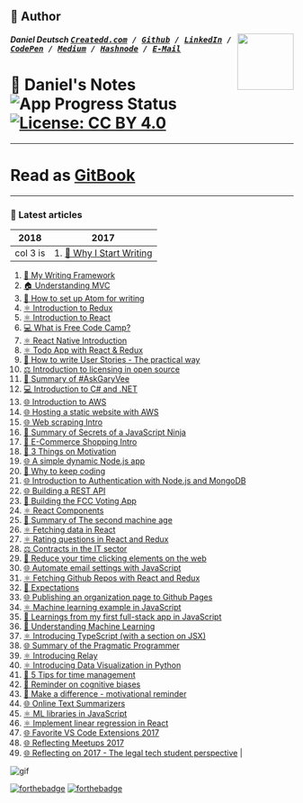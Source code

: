 ## 📝 Author
[<img src="https://avatars1.githubusercontent.com/u/22077628?v=4&s=460" align="right" height="100">](http://createdd.com)

##### Daniel Deutsch <kbd>[Createdd.com](http://createdd.com/) / [Github](https://www.freecodecamp.com/ddcreationstudios) / [LinkedIn](https://www.linkedin.com/in/daniel-deutsch-b95611127) / [CodePen](http://codepen.io/ddcreationstudios/)  / [Medium](https://medium.com/@ddcreationstudi) / [Hashnode](https://hashnode.com/@DDCreationStudio) / [E-Mail](mailto:dd@createdd.com)</kbd>


# 📓 Daniel's Notes  ![App Progress Status](https://img.shields.io/badge/Writing%20Status-In%20Progress-0520b7.svg?style=plastic) [![License: CC BY 4.0](https://img.shields.io/badge/License-CC%20BY%204.0-red.svg?colorB=91001a)](http://creativecommons.org/licenses/by/4.0/)

___
# Read as [GitBook](https://ddcreationstudios.gitbooks.io/developmentprogress2017/content/)
___

### 📰 Latest articles


| 2018          | 2017          |
| ------------- |---------------|
| col 3 is      | 1. [📝 Why I Start Writing](https://github.com/DDCreationStudios/Writing/blob/master/articles/WhyIStartWriting.md)
1. [📝 My Writing Framework](https://github.com/DDCreationStudios/Writing/blob/master/articles/MyWritingFramework.md)
1. [🏠 Understanding MVC](https://github.com/DDCreationStudios/Writing/blob/master/articles/UnderstandingMVC.md)
1. [📝 How to set up Atom for writing](https://github.com/DDCreationStudios/Writing/blob/master/articles/HowToSetUpAtomForWriting.md)
1. [⚛️ Introduction to Redux](https://github.com/DDCreationStudios/Writing/blob/master/articles/IntroductionToRedux.md)
1. [⚛️ Introduction to React](https://github.com/DDCreationStudios/Writing/blob/master/articles/IntroductionToReact.md)
1. [💻 What is Free Code Camp?](https://github.com/DDCreationStudios/Writing/blob/master/articles/WhatIsFreeCodeCamp.md)
1. [⚛️ React Native Introduction](https://github.com/DDCreationStudios/Writing/blob/master/articles/ReactNativeIntro.md)
1. [⚛️ Todo App with React & Redux](https://github.com/DDCreationStudios/Writing/blob/master/articles/TodoReactRedux.md)
1. [📝 How to write User Stories - The practical way ](https://github.com/DDCreationStudios/Writing/blob/master/articles/UserStoriesHowTo.md)
1. [⚖️ Introduction to licensing in open source ](https://github.com/DDCreationStudios/Writing/blob/master/articles/LicensingInOpenSource.md)
1. [📖 Summary of #AskGaryVee ](https://github.com/DDCreationStudios/Writing/blob/master/articles/AskGaryVee.md)
1. [💻 Introduction to C# and .NET ](https://github.com/DDCreationStudios/Writing/blob/master/articles/CSandNET.md)
1. [🌐 Introduction to AWS ](https://github.com/DDCreationStudios/Writing/blob/master/articles/AWSIntro.md)
1. [🌐 Hosting a static website with AWS ](https://github.com/DDCreationStudios/Writing/blob/master/articles/AWSStaticWebsite.md)
1. [🌐 Web scraping Intro ](https://github.com/DDCreationStudios/Writing/blob/master/articles/WebScrapingIntro.md)
1. [📖 Summary of Secrets of a JavaScript Ninja ](https://github.com/DDCreationStudios/Writing/blob/master/articles/JavaScriptNinja.md)
1. [💸 E-Commerce Shopping Intro ](https://github.com/DDCreationStudios/Writing/blob/master/articles/ECommerceShopIntro.md)
1. [🌟 3 Things on Motivation ](https://github.com/DDCreationStudios/Writing/blob/master/articles/NoteOnMotivation.md)
1. [🌐 A simple dynamic Node.js app ](https://github.com/DDCreationStudios/Writing/blob/master/articles/SimpleDynamicNodeJS.md)
1. [🌟 Why to keep coding ](https://github.com/DDCreationStudios/Writing/blob/master/articles/KeepCoding.md)
1. [🌐 Introduction to Authentication with Node.js and MongoDB ](https://github.com/DDCreationStudios/Writing/blob/master/articles/AuthenticationIntro.md)
1. [🌐 Building a REST API ](https://github.com/DDCreationStudios/Writing/blob/master/articles/APIIntro.md)
1. [📩 Building the FCC Voting App  ](https://github.com/DDCreationStudios/Writing/blob/master/articles/VotingApp.md)
1. [⚛️ React Components](https://github.com/DDCreationStudios/Writing/blob/master/articles/ReactComponents.md)
1. [📖 Summary of The second machine age](https://github.com/DDCreationStudios/Writing/blob/master/articles/TheSecondMachineAge.md)
1. [⚛️ Fetching data in React](https://github.com/DDCreationStudios/Writing/blob/master/articles/FetchingInReact.md)
1. [⚛️ Rating questions in React and Redux](https://github.com/DDCreationStudios/Writing/blob/master/articles/ReduxQuestionScores.md)
1. [⚖️ Contracts in the IT sector ](https://github.com/DDCreationStudios/Writing/blob/master/articles/ContractsInIT.md)
1. [🌟 Reduce your time clicking elements on the web ](https://github.com/DDCreationStudios/Writing/blob/master/articles/ReduceClicking.md)
1. [🌐 Automate email settings with JavaScript ](https://github.com/DDCreationStudios/Writing/blob/master/articles/SeleniumExample.md)
1. [⚛️ Fetching Github Repos with React and Redux](https://github.com/DDCreationStudios/Writing/blob/master/articles/FetchingGithub.md)
1. [🌟 Expectations](https://github.com/DDCreationStudios/Writing/blob/master/articles/Expectations.md)
1. [🌐 Publishing an organization page to Github Pages](https://github.com/DDCreationStudios/Writing/blob/master/articles/FCCVGithub.md)
1. [⚛️ Machine learning example in JavaScript](https://github.com/DDCreationStudios/Writing/blob/master/articles/MLJavaScript.md)
1. [🌟 Learnings from my first full-stack app in JavaScript](https://github.com/DDCreationStudios/Writing/blob/master/articles/LearningsFirstFullStack.md)
1. [🌟 Understanding Machine Learning](https://github.com/DDCreationStudios/Writing/blob/master/articles/UnderstandingML.md)
1. [⚛️ Introducing TypeScript (with a section on JSX)](https://github.com/DDCreationStudios/Writing/blob/master/articles/TypeScript.md)
1. [🌐 Summary of the Pragmatic Programmer](https://github.com/DDCreationStudios/Writing/blob/master/articles/Pragmatic.md)
1. [⚛️ Introducing Relay](https://github.com/DDCreationStudios/Writing/blob/master/articles/Relay.md)
1. [⚛️ Introducing Data Visualization in Python](https://github.com/DDCreationStudios/Writing/blob/master/articles/DataVizPython.md)
1. [🌟 5 Tips for time management](https://github.com/DDCreationStudios/Writing/blob/master/articles/TimeManagement.md)
1. [🌟 Reminder on cognitive biases](https://github.com/DDCreationStudios/Writing/blob/master/articles/CognitiveBiases.md)
1. [🌟  Make a difference - motivational reminder](https://github.com/DDCreationStudios/Writing/blob/master/articles/ALegacy.md)
1. [🌐 Online Text Summarizers](https://github.com/DDCreationStudios/Writing/blob/master/articles/TextSummarizers.md)
1. [⚛️ ML libraries in JavaScript](https://github.com/DDCreationStudios/Writing/blob/master/articles/MLinJS.md)
1. [⚛️ Implement linear regression in React](https://github.com/DDCreationStudios/Writing/blob/master/articles/LinearRegression.md)
1. [🌐 Favorite VS Code Extensions 2017](https://github.com/DDCreationStudios/Writing/blob/master/articles/VSCodeX.md)
1. [🌐 Reflecting Meetups 2017](https://github.com/DDCreationStudios/Writing/blob/master/articles/MeetupReflection2017.md)
1. [🌐 Reflecting on 2017 - The legal tech student perspective](https://github.com/DDCreationStudios/Writing/blob/master/articles/Reflect2017.md) |


![gif](https://media.giphy.com/media/3oKIPCHIzlQVNch7aw/giphy.gif)

[![forthebadge](http://forthebadge.com/images/badges/compatibility-club-penguin.svg)](http://forthebadge.com) [![forthebadge](http://forthebadge.com/images/badges/powered-by-water.svg)](http://forthebadge.com)

<!-- Written by Daniel Deutsch (deudan1010@gmail.com) -->